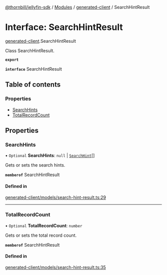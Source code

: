 [@thornbill/jellyfin-sdk](../README.md) / [Modules](../modules.md) / [generated-client](../modules/generated_client.md) / SearchHintResult

# Interface: SearchHintResult

[generated-client](../modules/generated_client.md).SearchHintResult

Class SearchHintResult.

**`export`**

**`interface`** SearchHintResult

## Table of contents

### Properties

- [SearchHints](generated_client.SearchHintResult.md#searchhints)
- [TotalRecordCount](generated_client.SearchHintResult.md#totalrecordcount)

## Properties

### SearchHints

• `Optional` **SearchHints**: ``null`` \| [`SearchHint`](generated_client.SearchHint.md)[]

Gets or sets the search hints.

**`memberof`** SearchHintResult

#### Defined in

[generated-client/models/search-hint-result.ts:29](https://github.com/thornbill/jellyfin-sdk-typescript/blob/1142a3e/src/generated-client/models/search-hint-result.ts#L29)

___

### TotalRecordCount

• `Optional` **TotalRecordCount**: `number`

Gets or sets the total record count.

**`memberof`** SearchHintResult

#### Defined in

[generated-client/models/search-hint-result.ts:35](https://github.com/thornbill/jellyfin-sdk-typescript/blob/1142a3e/src/generated-client/models/search-hint-result.ts#L35)
